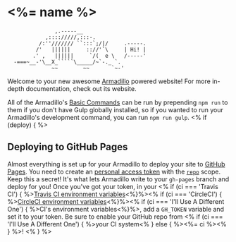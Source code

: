 # <%= name %>

```
               ,.-----__
            ,:::://///,:::-.
          /:''/////// ``:::`;/|/     .-----.
         /'   ||||||     :://'`\     | Hi! |
        .' ,   ||||||     `/(  e \   /-----'
  -===~__-'\__X_`````\_____/~`-._ `.
              ~~        ~~       `~-'
```

Welcome to your new awesome [Armadillo](https://github.com/Snugug/gulp-armadillo) powered website! For more in-depth documentation, check out its website.

All of the Armadillo's [Basic Commands](https://github.com/Snugug/gulp-armadillo#basic-armadillo-commands) can be run by prepending `npm run` to them if you don't have Gulp globally installed, so if you wanted to run your Armadillo's development command, you can run `npm run gulp`.
<% if (deploy) { %>
## Deploying to GitHub Pages

Almost everything is set up for your Armadillo to deploy your site to [GitHub Pages](https://pages.github.com/). You need to create an [personal access token](https://help.github.com/articles/creating-an-access-token-for-command-line-use/) with the [`repo`](https://developer.github.com/v3/oauth/#scopes) scope. Keep this a secret! It's what lets Armadillo write to your `gh-pages` branch and deploy for you! Once you've got your token, in your <% if (ci === 'Travis CI') { %>[Travis CI environment variables](https://docs.travis-ci.com/user/environment-variables/#Defining-Variables-in-Repository-Settings)<%}%><% if (ci === 'CircleCI') { %>[CircleCI environment variables](https://circleci.com/docs/environment-variables#setting-environment-variables-for-all-commands-without-adding-them-to-git)<%}%><% if (ci === 'I\'ll Use A Different One') { %>CI's environment variables<%}%>, add a `GH_TOKEN` variable and set it to your token. Be sure to enable your GitHub repo from <% if (ci === 'I\'ll Use A Different One') { %>your CI system<% } else { %><%= ci %><% } %>!
<% } %>
